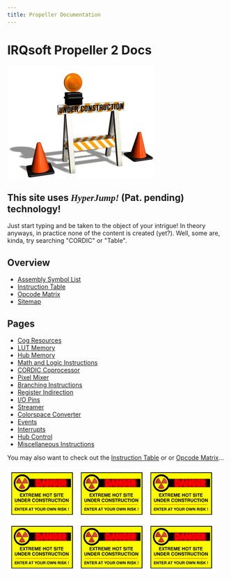 ```yaml
---
title: Propeller Documentation
---
```

# IRQsoft Propeller 2 Docs

<img src="/common/construction.gif" alt="This site is under construction.">

## This site uses _<span style="font-family: 'Orbitron';">HyperJump!</span>_ (Pat. pending) technology!

Just start typing and be taken to the object of your intrigue! In theory anyways, in practice none of the content is created (yet?). Well, some are, kinda, try searching "CORDIC" or "Table".


## Overview

 - [Assembly Symbol List](asm_index.html)
 - [Instruction Table](p2_optable.html)
 - [Opcode Matrix](p2_opmatrix.html)
 - [Sitemap](sitemap.html)

## Pages

 - [Cog Resources](cog.html)
 - [LUT Memory](lutmem.html)
 - [Hub Memory](hubmem.html)
 - [Math and Logic Instructions](alu.html)
 - [CORDIC Coprocessor](cordic.html)
 - [Pixel Mixer](mixpix.html)
 - [Branching Instructions](branch.html)
 - [Register Indirection](indir.html)
 - [I/O Pins](pin.html)
 - [Streamer](streamer.html)
 - [Colorspace Converter](colorspace.html)
 - [Events](event.html)
 - [Interrupts](irq.html)
 - [Hub Control](hubctrl.html)
 - [Miscellaneous Instructions](misc.html)


You may also want to check out the [Instruction Table](p2_optable.html) or  or [Opcode Matrix](p2_opmatrix.html)...


<img src="/common/construction2.gif"><img src="/common/construction2.gif"><img src="/common/construction2.gif"><img src="/common/construction2.gif"><img src="/common/construction2.gif"><img src="/common/construction2.gif">
